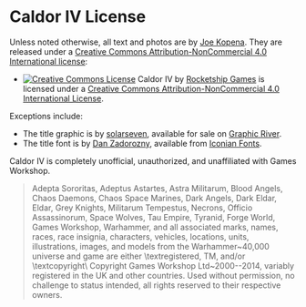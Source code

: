 # Caldor IV License

Unless noted otherwise, all text and photos are by [Joe
Kopena](http://rocketshipgames.com/blogs/tjkopena/).  They are
released under a [Creative Commons Attribution-NonCommercial 4.0
International
license](http://creativecommons.org/licenses/by-nc/4.0/):

* <a rel="license" href="http://creativecommons.org/licenses/by-nc/4.0/"><img alt="Creative Commons License" style="border-width:0" src="https://i.creativecommons.org/l/by-nc/4.0/88x31.png" /></a> <span xmlns:dct="http://purl.org/dc/terms/" href="http://purl.org/dc/dcmitype/Text" property="dct:title" rel="dct:type">Caldor IV</span> by <a xmlns:cc="http://creativecommons.org/ns#" href="http://www.rocketshipgames.com/" property="cc:attributionName" rel="cc:attributionURL">Rocketship Games</a> is licensed under a <a rel="license" href="http://creativecommons.org/licenses/by-nc/4.0/">Creative Commons Attribution-NonCommercial 4.0 International License</a>.

Exceptions include:

 * The title graphic is by [solarseven](http://graphicriver.net/user/solarseven?WT.ac=item_profile_text&WT.z_author=solarseven), available for sale on [Graphic River](http://graphicriver.net/item/planet-earth/116983).
 * The title font is by [Dan Zadorozny](http://www.iconian.com/), available from [Iconian Fonts](http://www.iconian.com/).

Caldor IV is completely unofficial, unauthorized, and unaffiliated
with Games Workshop.

> Adepta Sororitas, Adeptus Astartes, Astra Militarum, Blood Angels,
> Chaos Daemons, Chaos Space Marines, Dark Angels, Dark Eldar, Eldar,
> Grey Knights, Militarum Tempestus, Necrons, Officio Assassinorum,
> Space Wolves, Tau Empire, Tyranid, Forge World, Games Workshop,
> Warhammer, and all associated marks, names, races, race insignia,
> characters, vehicles, locations, units, illustrations, images, and
> models from the Warhammer~40,000 universe and game are either
> \textregistered, TM, and/or \textcopyright\ Copyright Games Workshop
> Ltd~2000--2014, variably registered in the UK and other countries.
> Used without permission, no challenge to status intended, all rights
> reserved to their respective owners.
